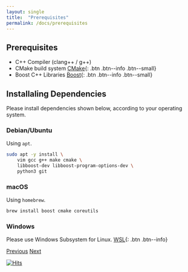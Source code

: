 ```yaml
---
layout: single
title:  "Prerequisites"
permalink: /docs/prerequisites
---
```


## Prerequisites
- C++ Compiler (clang++ / g++)
- CMake build system [CMake](https://cmake.org){: .btn .btn--info .btn--small}
- Boost C++ Libraries [Boost](https://www.boost.org){: .btn .btn--info .btn--small}

## Installaling Dependencies
Please install dependencies shown below, according to your operating system.

### Debian/Ubuntu
Using `apt`.
```bash
sudo apt -y install \
    vim gcc g++ make cmake \
    libboost-dev libboost-program-options-dev \
    python3 git
```

### macOS
Using `homebrew`.
```bash
brew install boost cmake coreutils
```

### Windows
Please use Windows Subsystem for Linux. [WSL](https://docs.microsoft.com/en-us/windows/wsl/install){: .btn .btn--info}

<nav class="pagination">
    <a href="#" class="pagination--pager disabled">Previous</a>
    <a href="/docs/installation" class="pagination--pager">Next</a>
</nav>

[![Hits](https://hits.seeyoufarm.com/api/count/incr/badge.svg?url=https%3A%2F%2Fastra-sim.github.io%2Fdocs%2Fprerequisites&count_bg=%2379C83D&title_bg=%23555555&icon=&icon_color=%23E7E7E7&title=Visitor&edge_flat=false)](https://hits.seeyoufarm.com)